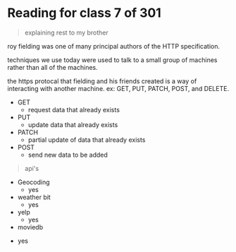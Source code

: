 # Reading for class 7 of 301

> explaining rest to my brother

roy fielding was one of many principal authors of the HTTP specification.

techniques we use today were used to talk to a small group of machines rather than all of the machines.

the https protocal that fielding and his friends created is a way of interacting with another machine. 
ex: GET, PUT, PATCH, POST, and DELETE.

- GET
  + request data that already exists
- PUT
  + update data that already exists
- PATCH
  + partial update of data that already exists
- POST
  + send new data to be added

> api's

- Geocoding
  + yes
- weather bit
  + yes
- yelp
  + yes
-  moviedb
  + yes